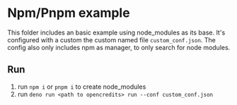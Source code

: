 # Npm/Pnpm example

This folder includes an basic example using node_modules as its base. It's
configured with a custom the custom named file `custom_conf.json`. The config
also only includes npm as manager, to only search for node modules.

## Run

1. run `npm i` or `pnpm i` to create node_modules
2. run `deno run <path to opencredits> run --conf custom_conf.json`
